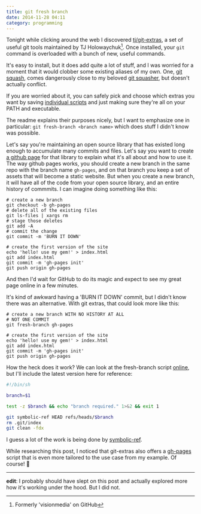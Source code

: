 ```yaml
---
title: git fresh branch
date: 2014-11-28 04:11
category: programming
---
```


Tonight while clicking around the web I discovered
[tj/git-extras](https://github.com/tj/git-extras), a set of useful git tools
maintained by TJ Holowaychuk[^tj]. Once installed, your `git` command is
overloaded with a bunch of new, useful commands.

[^tj]: Formerly 'visionmedia' on GitHub

It's easy to install, but it does add quite a lot of stuff, and I was worried
for a moment that it would clobber some existing aliases of my own. One, [git squash][squash],
comes dangerously close to my beloved [git squasher][squasher], but doesn't
actually conflict.

[squash]:https://github.com/tj/git-extras/blob/master/bin/git-squash
[squasher]:https://github.com/maxjacobson/dotfiles/blob/f40c96fd883912f37f1451a2a41cb8c32c2c963f/.gitconfig#L16

If you are worried about it, you can safely pick and choose which extras you
want by saving [individual scripts][] and just making sure they're all on your
PATH and executable.

[individual scripts]: https://github.com/tj/git-extras/tree/master/bin

The readme explains their purposes nicely, but I want to emphasize one in
particular: `git fresh-branch <branch name>` which does stuff I didn't know was
possible.

Let's say you're maintaining an open source library that has existed long enough
to accumulate many commits and files. Let's say you want to create [a github
page](https://pages.github.com/) for that library to explain what it's all about
and how to use it. The way github pages works, you should create a new branch in
the same repo with the branch name `gh-pages`, and on that branch you keep a set
of assets that will become a static website. But when you create a new branch,
it will have all of the code from your open source library, and an entire
history of commmits. I can imagine doing something like this:

```
# create a new branch
git checkout -b gh-pages
# delete all of the existing files
git ls-files | xargs rm
# stage those deletes
git add -A
# commit the change
git commit -m 'BURN IT DOWN'

# create the first version of the site
echo 'hello! use my gem!' > index.html
git add index.html
git commit -m 'gh-pages init'
git push origin gh-pages
```

And then I'd wait for GitHub to do its magic and expect to see my great page
online in a few minutes.

It's kind of awkward having a 'BURN IT DOWN' commit, but I didn't know there was
an alternative. With git extras, that could look more like this:

```
# create a new branch WITH NO HISTORY AT ALL
# NOT ONE COMMIT
git fresh-branch gh-pages

# create the first version of the site
echo 'hello! use my gem!' > index.html
git add index.html
git commit -m 'gh-pages init'
git push origin gh-pages
```

How the heck does it work? We can look at the fresh-branch script [online][],
but I'll include the latest version here for reference:

[online]: https://github.com/tj/git-extras/blob/master/bin/git-fresh-branch

```bash
#!/bin/sh

branch=$1

test -z $branch && echo "branch required." 1>&2 && exit 1

git symbolic-ref HEAD refs/heads/$branch
rm .git/index
git clean -fdx
```

I guess a lot of the work is being done by [symbolic-ref][].

[symbolic-ref]: http://git-scm.com/docs/git-symbolic-ref

While researching this post, I noticed that git-extras also offers a
[gh-pages](https://github.com/tj/git-extras/blob/master/bin/git-gh-pages) script
that is even more tailored to the use case from my example. Of course! :leaves:

* * *

**edit**: I probably should have slept on this post and actually explored more
how it's working under the hood. But I did not.

